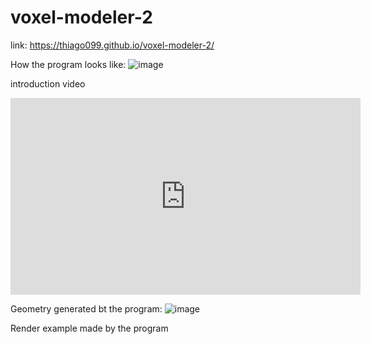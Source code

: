 # voxel-modeler-2
link:
https://thiago099.github.io/voxel-modeler-2/

How the program looks like:
![image](https://user-images.githubusercontent.com/66787043/232254764-41a6dbdd-c39a-4991-ae7b-1fce0fa1e301.png)


introduction video
<iframe width="560" height="315" src="https://www.youtube.com/embed/ClPs4rmRxZY" title="YouTube video player" frameborder="0" allow="accelerometer; autoplay; clipboard-write; encrypted-media; gyroscope; picture-in-picture; web-share" allowfullscreen></iframe>

Geometry generated bt the program:
![image](https://user-images.githubusercontent.com/66787043/232254783-a9b18321-90eb-4ee2-92a9-3b2e068788ac.png)

Render example made by the program
